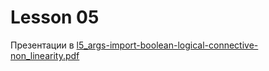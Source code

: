 # Lesson 05

Презентации в [l5_args-import-boolean-logical-connective-non_linearity.pdf](https://github.com/ait-tr/cohort40.2/blob/main/basic_programming/lesson_05/presentation/l5_args-import-boolean-logical-connective-non_linearity.pdf)
